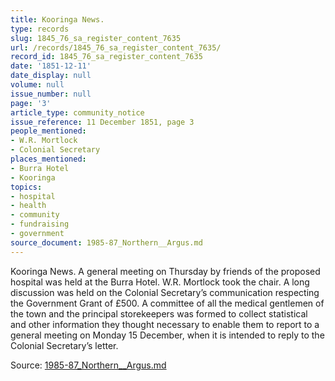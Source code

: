 ```yaml
---
title: Kooringa News.
type: records
slug: 1845_76_sa_register_content_7635
url: /records/1845_76_sa_register_content_7635/
record_id: 1845_76_sa_register_content_7635
date: '1851-12-11'
date_display: null
volume: null
issue_number: null
page: '3'
article_type: community_notice
issue_reference: 11 December 1851, page 3
people_mentioned:
- W.R. Mortlock
- Colonial Secretary
places_mentioned:
- Burra Hotel
- Kooringa
topics:
- hospital
- health
- community
- fundraising
- government
source_document: 1985-87_Northern__Argus.md
---
```


Kooringa News.  A general meeting on Thursday by friends of the proposed hospital was held at the Burra Hotel.  W.R. Mortlock took the chair.  A long discussion was held on the Colonial Secretary’s communication respecting the Government Grant of £500.  A committee of all the medical gentlemen of the town and the principal storekeepers was formed to collect statistical and other information they thought necessary to enable them to report to a general meeting on Monday 15 December, when it is intended to reply to the Colonial Secretary’s letter.

Source: [1985-87_Northern__Argus.md](/downloads/markdown/1985-87_Northern__Argus.md)
